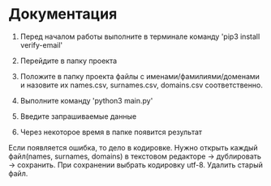 # Документация

1) Перед началом работы выполните в терминале команду 'pip3 install verify-email'

2) Перейдите в папку проекта

3) Положите в папку проекта файлы с именами/фамилиями/доменами и назовите их names.csv, surnames.csv, domains.csv соответственно.

4) Выполните команду 'python3 main.py'

5) Введите запрашиваемые данные

6) Через некоторое время в папке появится результат

Если появляется ошибка, то дело в кодировке. Нужно открыть каждый файл(names, surnames, domains) в текстовом редакторе -> дублировать -> сохранить. При сохранении выбрать кодировку utf-8. Удалить старый файл.